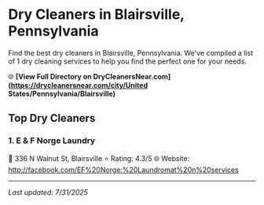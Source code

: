 # Dry Cleaners in Blairsville, Pennsylvania

Find the best dry cleaners in Blairsville, Pennsylvania. We've compiled a list of 1 dry cleaning services to help you find the perfect one for your needs.

🌐 **[View Full Directory on DryCleanersNear.com](https://drycleanersnear.com/city/United States/Pennsylvania/Blairsville)**

## Top Dry Cleaners

### 1. E & F Norge Laundry
📍 336 N Walnut St, Blairsville
⭐ Rating: 4.3/5
🌐 Website: http://facebook.com/EF%20Norge:%20Laundromat%20n%20services


---

*Last updated: 7/31/2025*
